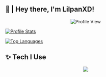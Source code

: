 ## **👋  |  Hey there, I'm LilpanXD!**
</p>
<p align="center">
  <img src="https://komarev.com/ghpvc/?username=LilpanXD&label=Profile%20views&color=blueviolet&style=flat" alt="Profile View" />
</p>
                    
[![Profile Stats](https://github-readme-stats.vercel.app/api?username=3324343&theme=blue-green)](#-statistics)

[![Top Languages](https://github-readme-stats.vercel.app/api/top-langs/?username=3324343&theme=blue-green)](#-statistics)

##  **✨ Tech I Use**
<p align="center">
  <a href="https://lilpanxd.vercel.app">
    <img src="https://skillicons.dev/icons?i=html,css,javascript,lua,github&perline=8" />
  </a>



